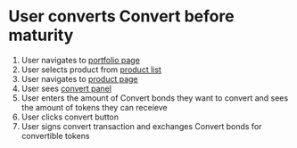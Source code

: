 # User converts Convert before maturity

1. User navigates to [portfolio page](../../pages/portfolio_page)
2. User selects product from [product list](../../pages/portfolio_page/features/product_list.md)
3. User navigates to [product page](../../pages/product_page)
4. User sees [convert panel](../../pages/product_page/convert/features/convert_panel.md)
5. User enters the amount of Convert bonds they want to convert and sees the amount of tokens they can receieve
6. User clicks convert button
7. User signs convert transaction and exchanges Convert bonds for convertible tokens

